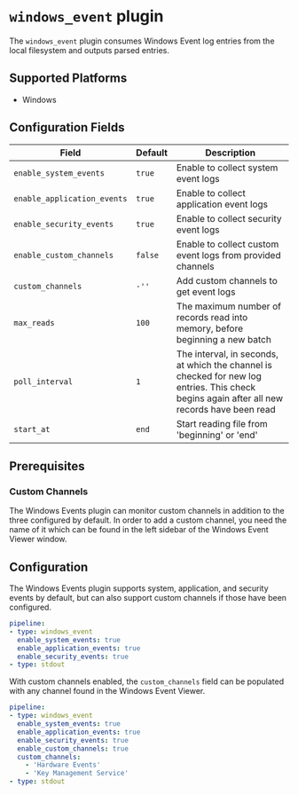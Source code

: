 # `windows_event` plugin

The `windows_event` plugin consumes Windows Event log entries from the local filesystem and outputs parsed entries.

## Supported Platforms

- Windows

## Configuration Fields

| Field | Default | Description |
| --- | --- | --- |
| `enable_system_events` | `true` | Enable to collect system event logs |
| `enable_application_events` | `true` | Enable to collect application event logs |
| `enable_security_events` | `true`  | Enable to collect security event logs |
| `enable_custom_channels` | `false` | Enable to collect custom event logs from provided channels |
| `custom_channels` | `-''` | Add custom channels to get event logs  |
| `max_reads` | `100` | The maximum number of records read into memory, before beginning a new batch |
| `poll_interval` | `1` | The interval, in seconds, at which the channel is checked for new log entries. This check begins again after all new records have been read |
| `start_at` | `end` | Start reading file from 'beginning' or 'end' |

## Prerequisites

### Custom Channels

The Windows Events plugin can monitor custom channels in addition to the three configured by default. In order to add a custom channel, you need the name of it which can be found in the left sidebar of the Windows Event Viewer window.

## Configuration

The Windows Events plugin supports system, application, and security events by default, but can also support custom channels if those have been configured.

```yaml
pipeline:
- type: windows_event
  enable_system_events: true
  enable_application_events: true
  enable_security_events: true
- type: stdout

```

With custom channels enabled, the `custom_channels` field can be populated with any channel found in the Windows Event Viewer.

```yaml
pipeline:
- type: windows_event
  enable_system_events: true
  enable_application_events: true
  enable_security_events: true
  enable_custom_channels: true
  custom_channels:
    - 'Hardware Events'
    - 'Key Management Service'
- type: stdout

```
